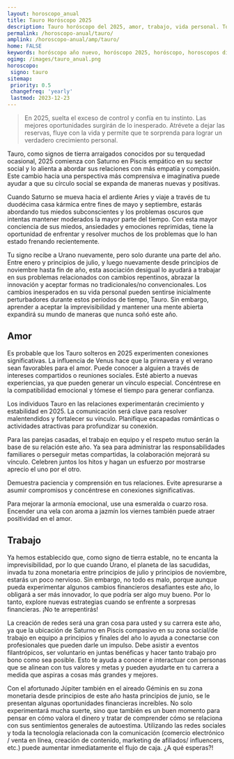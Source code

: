 ```yaml
---
layout: horoscopo_anual
title: Tauro Horóscopo 2025 
description: Tauro horóscopo del 2025, amor, trabajo, vida personal. Todas las predicciones para Tauro 2025 gratis. Disfruta este año nuevo.
permalink: /horoscopo-anual/tauro/
amplink: /horoscopo-anual/amp/tauro/
home: FALSE
keywords: horóscopo año nuevo, horóscopo 2025, horóscopo, horoscopos diarios gratis del dia de hoy, horóscopo diario gratis,horóscopo ano nuevo 2025, horóscopo esperanza gracia, horoscopo Tauro 2025, horoscop, horóscopos gratis, horoscopo Tauro, horoscopo Tauro 2025 gratis, Tarot, Astrologia, Zodíaco, Tauro, horoscopo gratis,tarot en femenino,videncia gratuita,horoscopos gratuitos,horóscopos, astrologia,videncia gratis
ogimg: /images/tauro_anual.png
horoscopo:
 signo: tauro
sitemap:
 priority: 0.5
 changefreq: 'yearly'
 lastmod: 2023-12-23
---
```





> En 2025, suelta el exceso de control y confía en tu instinto. Las mejores oportunidades surgirán de lo inesperado. Atrévete a dejar las reservas, fluye con la vida y permite que te sorprenda para lograr un verdadero crecimiento personal.


Tauro, como signos de tierra arraigados conocidos por su terquedad ocasional, 2025 comienza con Saturno en Piscis empático en su sector social y lo alienta a abordar sus relaciones con más empatía y compasión. Este cambio hacia una perspectiva más comprensiva e imaginativa puede ayudar a que su círculo social se expanda de maneras nuevas y positivas.

Cuando Saturno se mueva hacia el ardiente Aries y viaje a través de tu duodécima casa kármica entre fines de mayo y septiembre, estarás abordando tus miedos subconscientes y los problemas oscuros que intentas mantener moderados la mayor parte del tiempo. Con esta mayor conciencia de sus miedos, ansiedades y emociones reprimidas, tiene la oportunidad de enfrentar y resolver muchos de los problemas que lo han estado frenando recientemente.

Tu signo recibe a Urano nuevamente, pero solo durante una parte del año. Entre enero y principios de julio, y luego nuevamente desde principios de noviembre hasta fin de año, esta asociación desigual lo ayudará a trabajar en sus problemas relacionados con cambios repentinos, abrazar la innovación y aceptar formas no tradicionales/no convencionales. Los cambios inesperados en su vida personal pueden sentirse inicialmente perturbadores durante estos períodos de tiempo, Tauro. Sin embargo, aprender a aceptar la imprevisibilidad y mantener una mente abierta expandirá su mundo de maneras que nunca soñó este año.

## Amor

Es probable que los Tauro solteros en 2025 experimenten conexiones significativas. La influencia de Venus hace que la primavera y el verano sean favorables para el amor. Puede conocer a alguien a través de intereses compartidos o reuniones sociales. Esté abierto a nuevas experiencias, ya que pueden generar un vínculo especial. Concéntrese en la compatibilidad emocional y tómese el tiempo para generar confianza.

Los individuos Tauro en las relaciones experimentarán crecimiento y estabilidad en 2025. La comunicación será clave para resolver malentendidos y fortalecer su vínculo. Planifique escapadas románticas o actividades atractivas para profundizar su conexión.

Para las parejas casadas, el trabajo en equipo y el respeto mutuo serán la base de su relación este año. Ya sea para administrar las responsabilidades familiares o perseguir metas compartidas, la colaboración mejorará su vínculo. Celebren juntos los hitos y hagan un esfuerzo por mostrarse aprecio el uno por el otro.

Demuestra paciencia y comprensión en tus relaciones. Evite apresurarse a asumir compromisos y concéntrese en conexiones significativas.

Para mejorar la armonía emocional, use una esmeralda o cuarzo rosa. Encender una vela con aroma a jazmín los viernes también puede atraer positividad en el amor.

## Trabajo

Ya hemos establecido que, como signo de tierra estable, no te encanta la imprevisibilidad, por lo que cuando Urano, el planeta de las sacudidas, invada tu zona monetaria entre principios de julio y principios de noviembre, estarás un poco nervioso. Sin embargo, no todo es malo, porque aunque pueda experimentar algunos cambios financieros desafiantes este año, lo obligará a ser más innovador, lo que podría ser algo muy bueno. Por lo tanto, explore nuevas estrategias cuando se enfrente a sorpresas financieras. ¡No te arrepentirás!

La creación de redes será una gran cosa para usted y su carrera este año, ya que la ubicación de Saturno en Piscis compasivo en su zona social/de trabajo en equipo a principios y finales del año lo ayuda a conectarse con profesionales que pueden darle un impulso. Debe asistir a eventos filantrópicos, ser voluntario en juntas benéficas y hacer tanto trabajo pro bono como sea posible. Esto te ayuda a conocer e interactuar con personas que se alinean con tus valores y metas y pueden ayudarte en tu carrera a medida que aspiras a cosas más grandes y mejores.

Con el afortunado Júpiter también en el aireado Géminis en su zona monetaria desde principios de este año hasta principios de junio, se le presentan algunas oportunidades financieras increíbles. No solo experimentará mucha suerte, sino que también es un buen momento para pensar en cómo valora el dinero y tratar de comprender cómo se relaciona con sus sentimientos generales de autoestima. Utilizando las redes sociales y toda la tecnología relacionada con la comunicación (comercio electrónico / venta en línea, creación de contenido, marketing de afiliados/ influencers, etc.) puede aumentar inmediatamente el flujo de caja. ¿A qué esperas?!